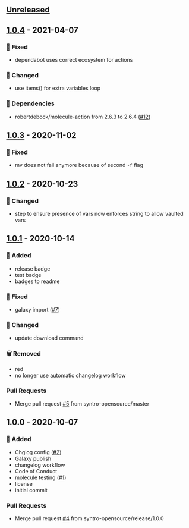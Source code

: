 <a name="unreleased"></a>
## [Unreleased]


<a name="1.0.4"></a>
## [1.0.4] - 2021-04-07
### 🐞 Fixed
- dependabot uses correct ecosystem for actions

### 🔧 Changed
- use items() for extra variables loop

### 🧬 Dependencies
- robertdebock/molecule-action from 2.6.3 to 2.6.4 ([#12](https://github.com/syntro-opensource/ansible.silverstripe/issues/12))


<a name="1.0.3"></a>
## [1.0.3] - 2020-11-02
### 🐞 Fixed
- mv does not fail anymore because of second `-f` flag


<a name="1.0.2"></a>
## [1.0.2] - 2020-10-23
### 🔧 Changed
- step to ensure presence of vars now enforces string to allow vaulted vars


<a name="1.0.1"></a>
## [1.0.1] - 2020-10-14
### 🍰 Added
- release badge
- test badge
- badges to readme

### 🐞 Fixed
- galaxy import ([#7](https://github.com/syntro-opensource/ansible.silverstripe/issues/7))

### 🔧 Changed
- update download command

### 🗑 Removed
- red
- no longer use automatic changelog workflow

### Pull Requests
- Merge pull request [#5](https://github.com/syntro-opensource/ansible.silverstripe/issues/5) from syntro-opensource/master


<a name="1.0.0"></a>
## 1.0.0 - 2020-10-07
### 🍰 Added
- Chglog config ([#2](https://github.com/syntro-opensource/ansible.silverstripe/issues/2))
- Galaxy publish
- changelog workflow
- Code of Conduct
- molecule testing ([#1](https://github.com/syntro-opensource/ansible.silverstripe/issues/1))
- license
- initial commit

### Pull Requests
- Merge pull request [#4](https://github.com/syntro-opensource/ansible.silverstripe/issues/4) from syntro-opensource/release/1.0.0


[Unreleased]: https://github.com/syntro-opensource/ansible.silverstripe/compare/1.0.4...HEAD
[1.0.4]: https://github.com/syntro-opensource/ansible.silverstripe/compare/1.0.3...1.0.4
[1.0.3]: https://github.com/syntro-opensource/ansible.silverstripe/compare/1.0.2...1.0.3
[1.0.2]: https://github.com/syntro-opensource/ansible.silverstripe/compare/1.0.1...1.0.2
[1.0.1]: https://github.com/syntro-opensource/ansible.silverstripe/compare/1.0.0...1.0.1
